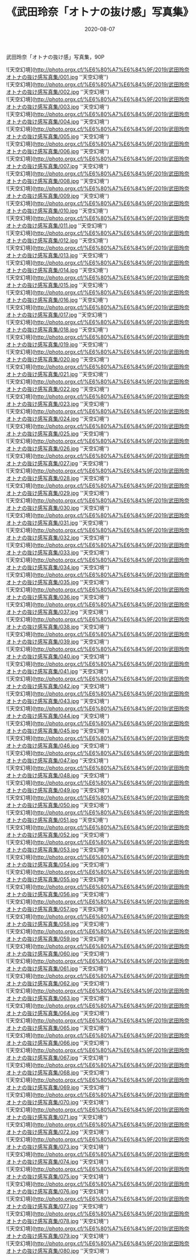 ﻿---
layout: post
title:  《武田玲奈「オトナの抜け感」写真集》
date:   2020-08-07
image: http://photo.orgx.cf/%E6%80%A7%E6%84%9F/2019/武田玲奈オトナの抜け感写真集/000.jpg
categories: [美女, 性感, 泳衣]
---

武田玲奈「オトナの抜け感」写真集，90P

![天空幻境](http://photo.orgx.cf/%E6%80%A7%E6%84%9F/2019/武田玲奈オトナの抜け感写真集/001.jpg ''天空幻境'') <br>
![天空幻境](http://photo.orgx.cf/%E6%80%A7%E6%84%9F/2019/武田玲奈オトナの抜け感写真集/002.jpg ''天空幻境'') <br>
![天空幻境](http://photo.orgx.cf/%E6%80%A7%E6%84%9F/2019/武田玲奈オトナの抜け感写真集/003.jpg ''天空幻境'') <br>
![天空幻境](http://photo.orgx.cf/%E6%80%A7%E6%84%9F/2019/武田玲奈オトナの抜け感写真集/004.jpg ''天空幻境'') <br>
![天空幻境](http://photo.orgx.cf/%E6%80%A7%E6%84%9F/2019/武田玲奈オトナの抜け感写真集/005.jpg ''天空幻境'') <br>
![天空幻境](http://photo.orgx.cf/%E6%80%A7%E6%84%9F/2019/武田玲奈オトナの抜け感写真集/006.jpg ''天空幻境'') <br>
![天空幻境](http://photo.orgx.cf/%E6%80%A7%E6%84%9F/2019/武田玲奈オトナの抜け感写真集/007.jpg ''天空幻境'') <br>
![天空幻境](http://photo.orgx.cf/%E6%80%A7%E6%84%9F/2019/武田玲奈オトナの抜け感写真集/008.jpg ''天空幻境'') <br>
![天空幻境](http://photo.orgx.cf/%E6%80%A7%E6%84%9F/2019/武田玲奈オトナの抜け感写真集/009.jpg ''天空幻境'') <br>
![天空幻境](http://photo.orgx.cf/%E6%80%A7%E6%84%9F/2019/武田玲奈オトナの抜け感写真集/010.jpg ''天空幻境'') <br>
![天空幻境](http://photo.orgx.cf/%E6%80%A7%E6%84%9F/2019/武田玲奈オトナの抜け感写真集/011.jpg ''天空幻境'') <br>
![天空幻境](http://photo.orgx.cf/%E6%80%A7%E6%84%9F/2019/武田玲奈オトナの抜け感写真集/012.jpg ''天空幻境'') <br>
![天空幻境](http://photo.orgx.cf/%E6%80%A7%E6%84%9F/2019/武田玲奈オトナの抜け感写真集/013.jpg ''天空幻境'') <br>
![天空幻境](http://photo.orgx.cf/%E6%80%A7%E6%84%9F/2019/武田玲奈オトナの抜け感写真集/014.jpg ''天空幻境'') <br>
![天空幻境](http://photo.orgx.cf/%E6%80%A7%E6%84%9F/2019/武田玲奈オトナの抜け感写真集/015.jpg ''天空幻境'') <br>
![天空幻境](http://photo.orgx.cf/%E6%80%A7%E6%84%9F/2019/武田玲奈オトナの抜け感写真集/016.jpg ''天空幻境'') <br>
![天空幻境](http://photo.orgx.cf/%E6%80%A7%E6%84%9F/2019/武田玲奈オトナの抜け感写真集/017.jpg ''天空幻境'') <br>
![天空幻境](http://photo.orgx.cf/%E6%80%A7%E6%84%9F/2019/武田玲奈オトナの抜け感写真集/018.jpg ''天空幻境'') <br>
![天空幻境](http://photo.orgx.cf/%E6%80%A7%E6%84%9F/2019/武田玲奈オトナの抜け感写真集/019.jpg ''天空幻境'') <br>
![天空幻境](http://photo.orgx.cf/%E6%80%A7%E6%84%9F/2019/武田玲奈オトナの抜け感写真集/020.jpg ''天空幻境'') <br>
![天空幻境](http://photo.orgx.cf/%E6%80%A7%E6%84%9F/2019/武田玲奈オトナの抜け感写真集/021.jpg ''天空幻境'') <br>
![天空幻境](http://photo.orgx.cf/%E6%80%A7%E6%84%9F/2019/武田玲奈オトナの抜け感写真集/022.jpg ''天空幻境'') <br>
![天空幻境](http://photo.orgx.cf/%E6%80%A7%E6%84%9F/2019/武田玲奈オトナの抜け感写真集/023.jpg ''天空幻境'') <br>
![天空幻境](http://photo.orgx.cf/%E6%80%A7%E6%84%9F/2019/武田玲奈オトナの抜け感写真集/024.jpg ''天空幻境'') <br>
![天空幻境](http://photo.orgx.cf/%E6%80%A7%E6%84%9F/2019/武田玲奈オトナの抜け感写真集/025.jpg ''天空幻境'') <br>
![天空幻境](http://photo.orgx.cf/%E6%80%A7%E6%84%9F/2019/武田玲奈オトナの抜け感写真集/026.jpg ''天空幻境'') <br>
![天空幻境](http://photo.orgx.cf/%E6%80%A7%E6%84%9F/2019/武田玲奈オトナの抜け感写真集/027.jpg ''天空幻境'') <br>
![天空幻境](http://photo.orgx.cf/%E6%80%A7%E6%84%9F/2019/武田玲奈オトナの抜け感写真集/028.jpg ''天空幻境'') <br>
![天空幻境](http://photo.orgx.cf/%E6%80%A7%E6%84%9F/2019/武田玲奈オトナの抜け感写真集/029.jpg ''天空幻境'') <br>
![天空幻境](http://photo.orgx.cf/%E6%80%A7%E6%84%9F/2019/武田玲奈オトナの抜け感写真集/030.jpg ''天空幻境'') <br>
![天空幻境](http://photo.orgx.cf/%E6%80%A7%E6%84%9F/2019/武田玲奈オトナの抜け感写真集/031.jpg ''天空幻境'') <br>
![天空幻境](http://photo.orgx.cf/%E6%80%A7%E6%84%9F/2019/武田玲奈オトナの抜け感写真集/032.jpg ''天空幻境'') <br>
![天空幻境](http://photo.orgx.cf/%E6%80%A7%E6%84%9F/2019/武田玲奈オトナの抜け感写真集/033.jpg ''天空幻境'') <br>
![天空幻境](http://photo.orgx.cf/%E6%80%A7%E6%84%9F/2019/武田玲奈オトナの抜け感写真集/034.jpg ''天空幻境'') <br>
![天空幻境](http://photo.orgx.cf/%E6%80%A7%E6%84%9F/2019/武田玲奈オトナの抜け感写真集/035.jpg ''天空幻境'') <br>
![天空幻境](http://photo.orgx.cf/%E6%80%A7%E6%84%9F/2019/武田玲奈オトナの抜け感写真集/036.jpg ''天空幻境'') <br>
![天空幻境](http://photo.orgx.cf/%E6%80%A7%E6%84%9F/2019/武田玲奈オトナの抜け感写真集/037.jpg ''天空幻境'') <br>
![天空幻境](http://photo.orgx.cf/%E6%80%A7%E6%84%9F/2019/武田玲奈オトナの抜け感写真集/038.jpg ''天空幻境'') <br>
![天空幻境](http://photo.orgx.cf/%E6%80%A7%E6%84%9F/2019/武田玲奈オトナの抜け感写真集/039.jpg ''天空幻境'') <br>
![天空幻境](http://photo.orgx.cf/%E6%80%A7%E6%84%9F/2019/武田玲奈オトナの抜け感写真集/040.jpg ''天空幻境'') <br>
![天空幻境](http://photo.orgx.cf/%E6%80%A7%E6%84%9F/2019/武田玲奈オトナの抜け感写真集/041.jpg ''天空幻境'') <br>
![天空幻境](http://photo.orgx.cf/%E6%80%A7%E6%84%9F/2019/武田玲奈オトナの抜け感写真集/042.jpg ''天空幻境'') <br>
![天空幻境](http://photo.orgx.cf/%E6%80%A7%E6%84%9F/2019/武田玲奈オトナの抜け感写真集/043.jpg ''天空幻境'') <br>
![天空幻境](http://photo.orgx.cf/%E6%80%A7%E6%84%9F/2019/武田玲奈オトナの抜け感写真集/044.jpg ''天空幻境'') <br>
![天空幻境](http://photo.orgx.cf/%E6%80%A7%E6%84%9F/2019/武田玲奈オトナの抜け感写真集/045.jpg ''天空幻境'') <br>
![天空幻境](http://photo.orgx.cf/%E6%80%A7%E6%84%9F/2019/武田玲奈オトナの抜け感写真集/046.jpg ''天空幻境'') <br>
![天空幻境](http://photo.orgx.cf/%E6%80%A7%E6%84%9F/2019/武田玲奈オトナの抜け感写真集/047.jpg ''天空幻境'') <br>
![天空幻境](http://photo.orgx.cf/%E6%80%A7%E6%84%9F/2019/武田玲奈オトナの抜け感写真集/048.jpg ''天空幻境'') <br>
![天空幻境](http://photo.orgx.cf/%E6%80%A7%E6%84%9F/2019/武田玲奈オトナの抜け感写真集/049.jpg ''天空幻境'') <br>
![天空幻境](http://photo.orgx.cf/%E6%80%A7%E6%84%9F/2019/武田玲奈オトナの抜け感写真集/050.jpg ''天空幻境'') <br>
![天空幻境](http://photo.orgx.cf/%E6%80%A7%E6%84%9F/2019/武田玲奈オトナの抜け感写真集/051.jpg ''天空幻境'') <br>
![天空幻境](http://photo.orgx.cf/%E6%80%A7%E6%84%9F/2019/武田玲奈オトナの抜け感写真集/052.jpg ''天空幻境'') <br>
![天空幻境](http://photo.orgx.cf/%E6%80%A7%E6%84%9F/2019/武田玲奈オトナの抜け感写真集/053.jpg ''天空幻境'') <br>
![天空幻境](http://photo.orgx.cf/%E6%80%A7%E6%84%9F/2019/武田玲奈オトナの抜け感写真集/054.jpg ''天空幻境'') <br>
![天空幻境](http://photo.orgx.cf/%E6%80%A7%E6%84%9F/2019/武田玲奈オトナの抜け感写真集/055.jpg ''天空幻境'') <br>
![天空幻境](http://photo.orgx.cf/%E6%80%A7%E6%84%9F/2019/武田玲奈オトナの抜け感写真集/056.jpg ''天空幻境'') <br>
![天空幻境](http://photo.orgx.cf/%E6%80%A7%E6%84%9F/2019/武田玲奈オトナの抜け感写真集/057.jpg ''天空幻境'') <br>
![天空幻境](http://photo.orgx.cf/%E6%80%A7%E6%84%9F/2019/武田玲奈オトナの抜け感写真集/058.jpg ''天空幻境'') <br>
![天空幻境](http://photo.orgx.cf/%E6%80%A7%E6%84%9F/2019/武田玲奈オトナの抜け感写真集/059.jpg ''天空幻境'') <br>
![天空幻境](http://photo.orgx.cf/%E6%80%A7%E6%84%9F/2019/武田玲奈オトナの抜け感写真集/060.jpg ''天空幻境'') <br>
![天空幻境](http://photo.orgx.cf/%E6%80%A7%E6%84%9F/2019/武田玲奈オトナの抜け感写真集/061.jpg ''天空幻境'') <br>
![天空幻境](http://photo.orgx.cf/%E6%80%A7%E6%84%9F/2019/武田玲奈オトナの抜け感写真集/062.jpg ''天空幻境'') <br>
![天空幻境](http://photo.orgx.cf/%E6%80%A7%E6%84%9F/2019/武田玲奈オトナの抜け感写真集/063.jpg ''天空幻境'') <br>
![天空幻境](http://photo.orgx.cf/%E6%80%A7%E6%84%9F/2019/武田玲奈オトナの抜け感写真集/064.jpg ''天空幻境'') <br>
![天空幻境](http://photo.orgx.cf/%E6%80%A7%E6%84%9F/2019/武田玲奈オトナの抜け感写真集/065.jpg ''天空幻境'') <br>
![天空幻境](http://photo.orgx.cf/%E6%80%A7%E6%84%9F/2019/武田玲奈オトナの抜け感写真集/066.jpg ''天空幻境'') <br>
![天空幻境](http://photo.orgx.cf/%E6%80%A7%E6%84%9F/2019/武田玲奈オトナの抜け感写真集/067.jpg ''天空幻境'') <br>
![天空幻境](http://photo.orgx.cf/%E6%80%A7%E6%84%9F/2019/武田玲奈オトナの抜け感写真集/068.jpg ''天空幻境'') <br>
![天空幻境](http://photo.orgx.cf/%E6%80%A7%E6%84%9F/2019/武田玲奈オトナの抜け感写真集/069.jpg ''天空幻境'') <br>
![天空幻境](http://photo.orgx.cf/%E6%80%A7%E6%84%9F/2019/武田玲奈オトナの抜け感写真集/070.jpg ''天空幻境'') <br>
![天空幻境](http://photo.orgx.cf/%E6%80%A7%E6%84%9F/2019/武田玲奈オトナの抜け感写真集/071.jpg ''天空幻境'') <br>
![天空幻境](http://photo.orgx.cf/%E6%80%A7%E6%84%9F/2019/武田玲奈オトナの抜け感写真集/072.jpg ''天空幻境'') <br>
![天空幻境](http://photo.orgx.cf/%E6%80%A7%E6%84%9F/2019/武田玲奈オトナの抜け感写真集/073.jpg ''天空幻境'') <br>
![天空幻境](http://photo.orgx.cf/%E6%80%A7%E6%84%9F/2019/武田玲奈オトナの抜け感写真集/074.jpg ''天空幻境'') <br>
![天空幻境](http://photo.orgx.cf/%E6%80%A7%E6%84%9F/2019/武田玲奈オトナの抜け感写真集/075.jpg ''天空幻境'') <br>
![天空幻境](http://photo.orgx.cf/%E6%80%A7%E6%84%9F/2019/武田玲奈オトナの抜け感写真集/076.jpg ''天空幻境'') <br>
![天空幻境](http://photo.orgx.cf/%E6%80%A7%E6%84%9F/2019/武田玲奈オトナの抜け感写真集/077.jpg ''天空幻境'') <br>
![天空幻境](http://photo.orgx.cf/%E6%80%A7%E6%84%9F/2019/武田玲奈オトナの抜け感写真集/078.jpg ''天空幻境'') <br>
![天空幻境](http://photo.orgx.cf/%E6%80%A7%E6%84%9F/2019/武田玲奈オトナの抜け感写真集/079.jpg ''天空幻境'') <br>
![天空幻境](http://photo.orgx.cf/%E6%80%A7%E6%84%9F/2019/武田玲奈オトナの抜け感写真集/080.jpg ''天空幻境'') <br>
